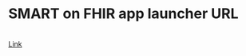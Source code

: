 # SMART on FHIR  app launcher URL

<br>[Link](http://launch.smarthealthit.org/ehr.html?app=https%3A%2F%2Ftarunsaranga.github.io%2Fsmart-on-fhir-tutorial%2Fexample-smart-app%2Flaunch-smart-sandbox.html%3Flaunch%3DeyJhIjoiMSIsImYiOiIxIn0%26iss%3Dhttps%253A%252F%252Flaunch.smarthealthit.org%252Fv%252Fr2%252Ffhir&user=)
